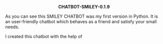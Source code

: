 <div align = "center"><strong> CHATBOT-SMILEY-0.1.9 </strong></div>

As you can see this SMILEY CHATBOT was my first version in Python. It is an user-friendly chatbot which behaves as a friend and satisfy your small needs.

I created this chatbot with the help of <a href = "https://github.com/Abhijith14">
  

